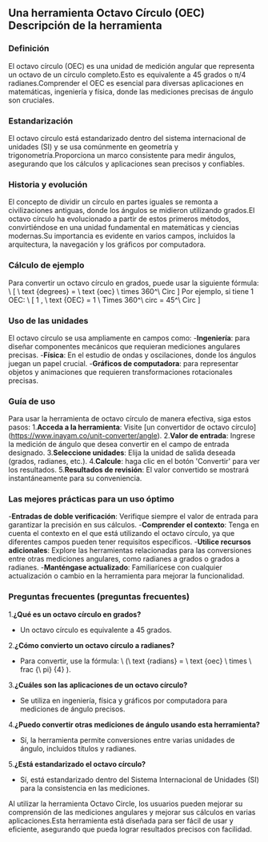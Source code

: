 ## Una herramienta Octavo Círculo (OEC) Descripción de la herramienta

### Definición
El octavo círculo (OEC) es una unidad de medición angular que representa un octavo de un círculo completo.Esto es equivalente a 45 grados o π/4 radianes.Comprender el OEC es esencial para diversas aplicaciones en matemáticas, ingeniería y física, donde las mediciones precisas de ángulo son cruciales.

### Estandarización
El octavo círculo está estandarizado dentro del sistema internacional de unidades (SI) y se usa comúnmente en geometría y trigonometría.Proporciona un marco consistente para medir ángulos, asegurando que los cálculos y aplicaciones sean precisos y confiables.

### Historia y evolución
El concepto de dividir un círculo en partes iguales se remonta a civilizaciones antiguas, donde los ángulos se midieron utilizando grados.El octavo círculo ha evolucionado a partir de estos primeros métodos, convirtiéndose en una unidad fundamental en matemáticas y ciencias modernas.Su importancia es evidente en varios campos, incluidos la arquitectura, la navegación y los gráficos por computadora.

### Cálculo de ejemplo
Para convertir un octavo círculo en grados, puede usar la siguiente fórmula:
\ [
\ text {degrees} = \ text {oec} \ times 360^\ Circ
\]
Por ejemplo, si tiene 1 OEC:
\ [
1 \, \ text {OEC} = 1 \ Times 360^\ circ = 45^\ Circ
\]

### Uso de las unidades
El octavo círculo se usa ampliamente en campos como:
-**Ingeniería**: para diseñar componentes mecánicos que requieran mediciones angulares precisas.
-**Física**: En el estudio de ondas y oscilaciones, donde los ángulos juegan un papel crucial.
-**Gráficos de computadora**: para representar objetos y animaciones que requieren transformaciones rotacionales precisas.

### Guía de uso
Para usar la herramienta de octavo círculo de manera efectiva, siga estos pasos:
1.**Acceda a la herramienta**: Visite [un convertidor de octavo círculo] (https://www.inayam.co/unit-converter/angle).
2.**Valor de entrada**: Ingrese la medición de ángulo que desea convertir en el campo de entrada designado.
3.**Seleccione unidades**: Elija la unidad de salida deseada (grados, radianes, etc.).
4.**Calcule**: haga clic en el botón 'Convertir' para ver los resultados.
5.**Resultados de revisión**: El valor convertido se mostrará instantáneamente para su conveniencia.

### Las mejores prácticas para un uso óptimo
-**Entradas de doble verificación**: Verifique siempre el valor de entrada para garantizar la precisión en sus cálculos.
-**Comprender el contexto**: Tenga en cuenta el contexto en el que está utilizando el octavo círculo, ya que diferentes campos pueden tener requisitos específicos.
-**Utilice recursos adicionales**: Explore las herramientas relacionadas para las conversiones entre otras mediciones angulares, como radianes a grados o grados a radianes.
-**Manténgase actualizado**: Familiarícese con cualquier actualización o cambio en la herramienta para mejorar la funcionalidad.

### Preguntas frecuentes (preguntas frecuentes)

1.**¿Qué es un octavo círculo en grados?**
- Un octavo círculo es equivalente a 45 grados.

2.**¿Cómo convierto un octavo círculo a radianes?**
- Para convertir, use la fórmula: \ (\ text {radians} = \ text {oec} \ times \ frac {\ pi} {4} \).

3.**¿Cuáles son las aplicaciones de un octavo círculo?**
- Se utiliza en ingeniería, física y gráficos por computadora para mediciones de ángulo precisos.

4.**¿Puedo convertir otras mediciones de ángulo usando esta herramienta?**
- Sí, la herramienta permite conversiones entre varias unidades de ángulo, incluidos títulos y radianes.

5.**¿Está estandarizado el octavo círculo?**
- Sí, está estandarizado dentro del Sistema Internacional de Unidades (SI) para la consistencia en las mediciones.

Al utilizar la herramienta Octavo Circle, los usuarios pueden mejorar su comprensión de las mediciones angulares y mejorar sus cálculos en varias aplicaciones.Esta herramienta está diseñada para ser fácil de usar y eficiente, asegurando que pueda lograr resultados precisos con facilidad.